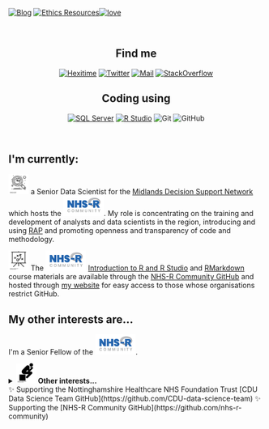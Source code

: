<a href="https://philosopher-analyst.netlify.app/" target="_blank"><img alt="Blog" src=https://img.shields.io/badge/blog-philosopher--analyst-yellowgreen></a> 
<a href="https://ethics-committee-resources.netlify.app/" target="_blank"><img alt="Ethics Resources" src=https://img.shields.io/badge/ethics-ethics--resources-green><a href="https://github.com/nhs-r-community" target="_blank"><img alt="love"  src="https://badgen.net/badge/Open%20Source%20%3F/Yes%21/blue?icon=github"/></a>
</a> 

<br> 

<h2 align="center">Find me</h2>
<p align="center"><a 
href="https://hexitime.com/" target="_blank"><img alt="Hexitime"
src="https://img.shields.io/static/v1?label=hexitime&message=skill--exchange&color=blue"/></a> <a 
href="https://twitter.com/Letxuga007" target="_blank"><img alt="Twitter" 
src="https://img.shields.io/twitter/follow/Letxuga007" /></a> <a 
href="mailto:zoe.turner3@nhs.net" target="_blank"><img alt="Mail"
src="https://img.shields.io/badge/-zoe.turner3@nhs.net-c14438?style=flat-square&logo=Gmail&logoColor=white&link=mailto:zoe.turner3@nhs.net"/></a> <a 
href="https://stackoverflow.com/users/11788441/zo%c3%ab-turner" target="_blank"><img alt="StackOverflow" 
src="https://stackoverflow-badge.vercel.app/?userID=11788441" /></a> 
</p>

<h2 align="center">Coding using</h2>
<p align="center">
<a href="https://lextuga007.github.io/PhilosopherAnalyst/posts/2021-02-13-finding-sql-varcharmax/" target="_blank"><img alt="SQL Server" src="https://img.shields.io/badge/Microsoft%20SQL%20Server-%2312100E.svg?logo=microsoft-sql-server&logoColor=red&style=for-the-badge"/></a> 
<a href="https://community.rstudio.com/badges/44/new-user-of-the-month" target="_blank"><img alt="R Studio" src="https://img.shields.io/badge/RStudio-%2312100E.svg?logo=rstudio&style=for-the-badge"/></a> 
<a target="_blank"><img alt="Git" src="https://img.shields.io/badge/Git-%2312100E.svg?logo=git&style=for-the-badge"/></a> 
<a target="_blank"><img alt="GitHub" src="https://img.shields.io/badge/GitHub-black?logo=GitHub&style=for-the-badge"/></a> 
</p>
</br>


## I'm currently:

<img src="img/noun_analysis_3166081.png" alt="Analysis" width="40" height="40"/> a Senior Data Scientist for the [Midlands Decision Support Network](https://www.midlandsdecisionsupport.nhs.uk/) which hosts the [<img src="img/NHSRLogo.png" alt="NHS-R Community" width="80" height="40"/>](https://nhsrcommunity.com/). My role is concentrating on the training and development of analysts and data scientists in the region, introducing and using [RAP](https://analysisfunction.civilservice.gov.uk/policy-store/reproducible-analytical-pipelines-strategy/) and promoting openness and transparency of code and methodology.

<img src="img/noun_presentation_82925.png" alt="Slides" width="40" height="40"/> The [<img src="img/NHSRLogo.png" alt="NHS-R Community" width="80" height="40"/>](https://nhsrcommunity.com/) [Introduction to R and R Studio](https://philosopher-analyst.netlify.app/intro-r/) and [RMarkdown]( https://philosopher-analyst.netlify.app/rmd-workshop/) course materials are available through the [NHS-R Community GitHub](https://github.com/nhs-r-community) and hosted through [my website](https://philosopher-analyst.netlify.app/) for easy access to those whose organisations restrict GitHub.

## My other interests are...

I'm a Senior Fellow of the [<img src="img/NHSRLogo.png" alt="NHS-R Community" width="80" height="40"/>](https://nhsrcommunity.com/).

<details>
  <summary><b><img src="img/noun_thinker_215431.png" alt="Philosophy" width="40" height="40"/> Other interests... </b></summary>
  
✨ [Ethics Groups](https://ethics-committee-resources.netlify.app/collection/groups/)
</details>
✨ Supporting the Nottinghamshire Healthcare NHS Foundation Trust [CDU Data Science Team GitHub](https://github.com/CDU-data-science-team)
✨ Supporting the [NHS-R Community GitHub](https://github.com/nhs-r-community)

<!--
Attributions: 
presentation by Garrett Knoll from the Noun Project
thinker by Gilbert Bages from the Noun Project

Badges from:

inspiration from https://github.com/claytonjhamilton/claytonjhamilton
https://github.com/Naereen/badges
https://github.com/ellerbrock/open-source-badges/blob/master/README.md - not used
https://github.com/anuraghazra/github-readme-stats
https://shields.io/category/build


-->
